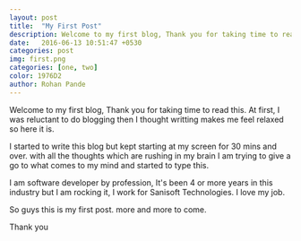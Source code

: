 ```yaml
---
layout: post
title:  "My First Post"
description: Welcome to my first blog, Thank you for taking time to read this. At first, I was reluctant to do blogging then I thought writting makes me feel relaxed so here it is.
date:   2016-06-13 10:51:47 +0530
categories: post
img: first.png
categories: [one, two]
color: 1976D2
author: Rohan Pande
---
```

Welcome to my first blog, Thank you for taking time to read this.
At first, I was reluctant to do blogging then I thought writting makes me feel relaxed so here it is.

I started to write this blog but kept starting at my screen for 30 mins and over. with all the thoughts which are rushing in my brain I am trying to give a go to what comes to my mind and started to type this.

I am software developer by profession, It's been 4 or more years in this industry but I am rocking it, I work for Sanisoft Technologies. I love my job.

So guys this is my first post. more and more to come.

Thank you
